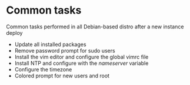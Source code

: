 # Common tasks

Common tasks performed in all Debian-based distro after a new instance deploy

* Update all installed packages
* Remove password prompt for sudo users
* Install the vim editor and configure the global vimrc file
* Install NTP and configure with the *nameserver* variable
* Configure the timezone
* Colored prompt for new users and root
